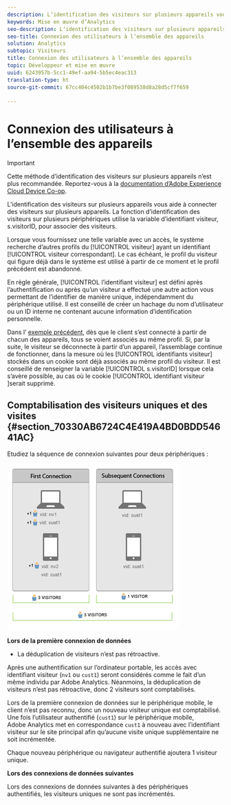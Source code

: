 ```yaml
---
description: L’identification des visiteurs sur plusieurs appareils vous aide à connecter des visiteurs sur plusieurs appareils. La fonction d’identification des visiteurs sur plusieurs périphériques utilise la variable d’identifiant visiteur, s.visitorID, pour associer des visiteurs.
keywords: Mise en œuvre d’Analytics
seo-description: L’identification des visiteurs sur plusieurs appareils vous aide à connecter des visiteurs sur plusieurs appareils. La fonction d’identification des visiteurs sur plusieurs périphériques utilise la variable d’identifiant visiteur, s.visitorID, pour associer des visiteurs.
seo-title: Connexion des utilisateurs à l’ensemble des appareils
solution: Analytics
subtopic: Visiteurs
title: Connexion des utilisateurs à l’ensemble des appareils
topic: Développeur et mise en œuvre
uuid: 6243957b-5cc1-49ef-aa94-5b5ec4eac313
translation-type: ht
source-git-commit: 67cc404c4502b1b7be3f089538d8a28d5cf7f659

---
```



# Connexion des utilisateurs à l’ensemble des appareils

>[!IMPORTANT]
>
>Cette méthode d’identification des visiteurs sur plusieurs appareils n’est plus recommandée. Reportez-vous à la [documentation d’Adobe Experience Cloud Device Co-op](https://marketing.adobe.com/resources/help/fr_FR/mcdc/).

L’identification des visiteurs sur plusieurs appareils vous aide à connecter des visiteurs sur plusieurs appareils. La fonction d’identification des visiteurs sur plusieurs périphériques utilise la variable d’identifiant visiteur, s.visitorID, pour associer des visiteurs.

Lorsque vous fournissez une telle variable avec un accès, le système recherche d’autres profils du [!UICONTROL visiteur] ayant un identifiant [!UICONTROL visiteur correspondant].  Le cas échéant, le profil du visiteur qui figure déjà dans le système est utilisé à partir de ce moment et le profil précédent est abandonné.

En règle générale, [!UICONTROL l’identifiant visiteur] est défini après l’authentification ou après qu’un visiteur a effectué une autre action vous permettant de l’identifier de manière unique, indépendamment du périphérique utilisé.  Il est conseillé de créer un hachage du nom d’utilisateur ou un ID interne ne contenant aucune information d’identification personnelle.

Dans l’ [exemple précédent](../../../implement/js-implementation/xdevice-visid/xdevice-connecting.md), dès que le client s’est connecté à partir de chacun des appareils, tous se voient associés au même profil. Si, par la suite, le visiteur se déconnecte à partir d’un appareil, l’assemblage continue de fonctionner, dans la mesure où les [!UICONTROL identifiants visiteur] stockés dans un cookie sont déjà associés au même profil du visiteur.  Il est conseillé de renseigner la variable [!UICONTROL s.visitorID] lorsque cela s’avère possible, au cas où le cookie [!UICONTROL identifiant visiteur ]serait supprimé.

## Comptabilisation des visiteurs uniques et des visites {#section_70330AB6724C4E419A4BD0BDD54641AC}

Etudiez la séquence de connexion suivantes pour deux périphériques :

![](assets/xdevice-counts.png)

**Lors de la première connexion de données**

* La déduplication de visiteurs n’est pas rétroactive.

Après une authentification sur l’ordinateur portable, les accès avec identifiant visiteur (`nv1` ou `cust1`) seront considérés comme le fait d’un même individu par Adobe Analytics. Néanmoins, la déduplication de visiteurs n’est pas rétroactive, donc 2 visiteurs sont comptabilisés.

Lors de la première connexion de données sur le périphérique mobile, le client n’est pas reconnu, donc un nouveau visiteur unique est comptabilisé. Une fois l’utilisateur authentifié (`cust1`) sur le périphérique mobile, Adobe Analytics met en correspondance `cust1` à nouveau avec l’identifiant visiteur sur le site principal afin qu’aucune visite unique supplémentaire ne soit incrémentée.

Chaque nouveau périphérique ou navigateur authentifié ajoutera 1 visiteur unique.

**Lors des connexions de données suivantes**

Lors des connexions de données suivantes à des périphériques authentifiés, les visiteurs uniques ne sont pas incrémentés.

